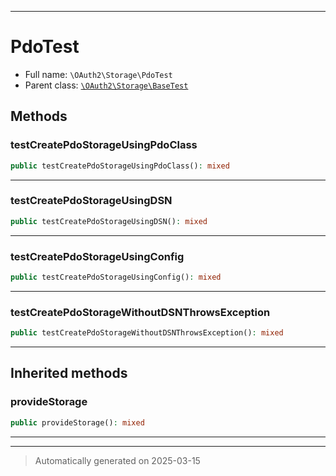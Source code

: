 ***

# PdoTest





* Full name: `\OAuth2\Storage\PdoTest`
* Parent class: [`\OAuth2\Storage\BaseTest`](./BaseTest.md)




## Methods


### testCreatePdoStorageUsingPdoClass



```php
public testCreatePdoStorageUsingPdoClass(): mixed
```












***

### testCreatePdoStorageUsingDSN



```php
public testCreatePdoStorageUsingDSN(): mixed
```












***

### testCreatePdoStorageUsingConfig



```php
public testCreatePdoStorageUsingConfig(): mixed
```












***

### testCreatePdoStorageWithoutDSNThrowsException



```php
public testCreatePdoStorageWithoutDSNThrowsException(): mixed
```












***


## Inherited methods


### provideStorage



```php
public provideStorage(): mixed
```












***


***
> Automatically generated on 2025-03-15
